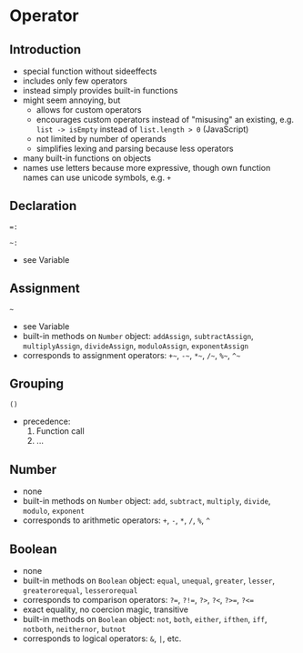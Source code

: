 # Operator



## Introduction

- special function without sideeffects
- includes only few operators
- instead simply provides built-in functions
- might seem annoying, but
    - allows for custom operators
    - encourages custom operators instead of "misusing" an existing, e.g. `list -> isEmpty` instead of `list.length > 0` (JavaScript)
    - not limited by number of operands
    - simplifies lexing and parsing because less operators
- many built-in functions on objects
- names use letters because more expressive, though own function names can use unicode symbols, e.g. `+`
<!-- todo: should allow to import all functions from object, also import by default, via a config or simply version number, see Modules to figure out how to import/export -->
<!-- todo: consider if letter function names don't get too messy in chained operations -->
<!-- todo: include more operators like from Python or Elm, e.g. ++ to concatenate strings and arrays -->


## Declaration

```
=:
```

```
~:
```

- see Variable



## Assignment

```
~
```

- see Variable
- built-in methods on `Number` object: `addAssign`, `subtractAssign`, `multiplyAssign`, `divideAssign`, `moduloAssign`, `exponentAssign`
- corresponds to assignment operators: `+~`, `-~`, `*~`, `/~`, `%~`, `^~`



## Grouping

```
()
```

<!-- todo: how to do nested operations, e.g. 5 + 3*2 - 2 -->
- precedence:
    1. Function call
    2. ...


## Number

- none
- built-in methods on `Number` object: `add`, `subtract`, `multiply`, `divide`, `modulo`, `exponent`
- corresponds to arithmetic operators: `+`, `-`, `*`, `/`, `%`, `^`
 <!-- todo: what to use for field of composite data type??? -->



## Boolean

- none
- built-in methods on `Boolean` object: `equal`, `unequal`, `greater`, `lesser`, `greaterorequal`, `lesserorequal`
- corresponds to comparison operators: `?=`, `?!=`, `?>`, `?<`, `?>=`, `?<=`
- exact equality, no coercion magic, transitive
- built-in methods on `Boolean` object: `not`, `both`, `either`, `ifthen`, `iff`, `notboth`, `neithernor`, `butnot`
- corresponds to logical operators: `&`, `|`, etc.